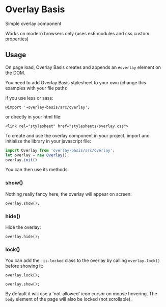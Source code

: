 # Overlay Basis

Simple overlay component

Works on modern browsers only (uses es6 modules and css custom properties)


## Usage

On page load, Overlay Basis creates and appends an `#overlay` element on the DOM.

You need to add Overlay Basis stylesheet to your own (change this examples with your file path):

if you use less or sass:

`@import '~overlay-basis/src/overlay';`

or directly in your html file:

`<link rel="stylesheet" href="stylesheets/overlay.css">`

To create and use the overlay component in your project, import and initialize the library in your javascript file:

```typescript
import Overlay from 'overlay-basis/src/overlay';
let overlay = new Overlay();
overlay.init()
``` 

You can then use its methods:

### show()

Nothing really fancy here, the overlay will appear on screen:

`overlay.show();`

### hide()

Hide the overlay:

`overlay.hide();`

### lock()

You can add the `.is-locked` class to the overlay by calling `overlay.lock()` before showing it:

`overlay.lock();`

`overlay.show();`

By default it will use a 'not-allowed' icon cursor on mouse hovering.
The `body` element of the page will also be locked (not scrollable).